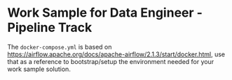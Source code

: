# Work Sample for Data Engineer - Pipeline Track

The `docker-compose.yml` is based on https://airflow.apache.org/docs/apache-airflow/2.1.3/start/docker.html, use that as a reference to bootstrap/setup the environment needed for your work sample solution.
